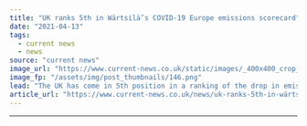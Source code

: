```yaml
---
title: "UK ranks 5th in Wärtsilä’s COVID-19 Europe emissions scorecard"
date: "2021-04-13"
tags: 
  - current news
  - news
source: "current news"
image_url: "https://www.current-news.co.uk/static/images/_400x400_crop_center-center/COVID-19-European-carbon-scorecard-image-Wartsila.png"
image_fp: "/assets/img/post_thumbnails/146.png"
lead: "​The UK has come in 5th position in a ranking of the drop in emissions seen across Europe since the start of national COVID-19 lockdowns."
article_url: "https://www.current-news.co.uk/news/uk-ranks-5th-in-wärtsiläs-covid-19-europe-emissions-scorecard?utm_source=rss-feeds&utm_medium=rss&utm_campaign=rss"
---
```


---
